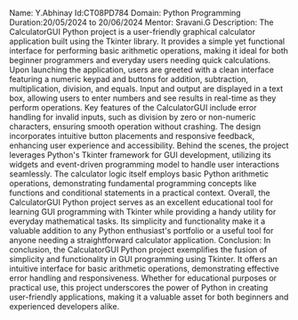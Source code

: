 Name: Y.Abhinay
Id:CT08PD784
Domain: Python Programming
Duration:20/05/2024 to 20/06/2024
Mentor: Sravani.G
Description:   The CalculatorGUI Python project is a user-friendly graphical calculator application built using the Tkinter library. It provides a simple yet functional interface for performing basic arithmetic operations, making it ideal for both beginner programmers and everyday users needing quick calculations.
Upon launching the application, users are greeted with a clean interface featuring a numeric keypad and buttons for addition, subtraction, multiplication, division, and equals. Input and output are displayed in a text box, allowing users to enter numbers and see results in real-time as they perform operations.
Key features of the CalculatorGUI include error handling for invalid inputs, such as division by zero or non-numeric characters, ensuring smooth operation without crashing. The design incorporates intuitive button placements and responsive feedback, enhancing user experience and accessibility.
Behind the scenes, the project leverages Python's Tkinter framework for GUI development, utilizing its widgets and event-driven programming model to handle user interactions seamlessly. The calculator logic itself employs basic Python arithmetic operations, demonstrating fundamental programming concepts like functions and conditional statements in a practical context.
Overall, the CalculatorGUI Python project serves as an excellent educational tool for learning GUI programming with Tkinter while providing a handy utility for everyday mathematical tasks. Its simplicity and functionality make it a valuable addition to any Python enthusiast's portfolio or a useful tool for anyone needing a straightforward calculator application.
Conclusion:   In conclusion, the CalculatorGUI Python project exemplifies the fusion of simplicity and functionality in GUI programming using Tkinter. It offers an intuitive interface for basic arithmetic operations, demonstrating effective error handling and responsiveness. 
Whether for educational purposes or practical use, this project underscores the power of Python in creating user-friendly applications, making it a valuable asset for both beginners and experienced developers alike.
